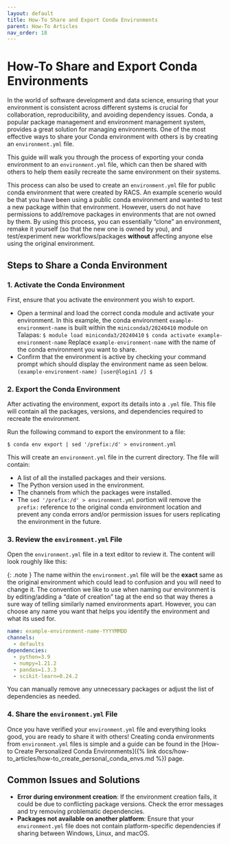 ```yaml
---
layout: default
title: How-To Share and Export Conda Environments
parent: How-To Articles
nav_order: 18
---
```


# How-To Share and Export Conda Environments

In the world of software development and data science, ensuring that your environment is consistent across different systems is crucial for collaboration, reproducibility, and avoiding dependency issues. Conda, a popular package management and environment management system, provides a great solution for managing environments. One of the most effective ways to share your Conda environment with others is by creating an `environment.yml` file.

This guide will walk you through the process of exporting your conda environment to an `environment.yml` file, which can then be shared with others to help them easily recreate the same environment on their systems.

This process can also be used to create an `environment.yml` file for public conda environment that were created by RACS. An example scenerio would be that you have been using a public conda environment and wanted to test a new package within that environment. However, users do not have permissions to add/remove packages in environments that are not owned by them. By using this process, you can essentially “clone” an environment, remake it yourself (so that the new one is owned by you), and test/experiment new workflows/packages **without** affecting anyone else using the original environment.

## Steps to Share a Conda Environment

### 1. Activate the Conda Environment

First, ensure that you activate the environment you wish to export.

- Open a terminal and load the correct conda module and activate your environment. In this example, the conda environment `example-environment-name` is built within the `miniconda3/20240410` module on Talapas:
  `$ module load miniconda3/20240410`
  `$ conda activate example-environment-name`
  Replace `example-environment-name` with the name of the conda environment you want to share.
- Confirm that the environment is active by checking your command prompt which should display the environment name as seen below.
  `(example-environment-name) [user@login1 /] $`

### 2. Export the Conda Environment

After activating the environment, export its details into a `.yml` file. This file will contain all the packages, versions, and dependencies required to recreate the environment.

Run the following command to export the environment to a file:

`$ conda env export | sed '/prefix:/d' > environment.yml`

This will create an `environment.yml` file in the current directory. The file will contain:

- A list of all the installed packages and their versions.
- The Python version used in the environment.
- The channels from which the packages were installed.
- The `sed '/prefix:/d' > environment.yml` portion will remove the `prefix:` reference to the original conda environment location and prevent any conda errors and/or permission issues for users replicating the environment in the future.

### 3. Review the `environment.yml` File

Open the `environment.yml` file in a text editor to review it. The content will look roughly like this:

{: .note }
The name within the `environment.yml` file will be the **exact** same as the original environment which could lead to confusion and you will need to change it. The convention we like to use when naming our environment is by editing/adding a “date of creation” tag at the end so that way theres a sure way of telling similarly named environments apart. However, you can choose any name you want that helps you identify the environment and what its used for.

```yml
name: example-environment-name-YYYYMMDD
channels:
  - defaults
dependencies:
  - python=3.9
  - numpy=1.21.2
  - pandas=1.3.3
  - scikit-learn=0.24.2
```

You can manually remove any unnecessary packages or adjust the list of dependencies as needed.

### 4. Share the `environment.yml` File

Once you have verified your `environment.yml` file and everything looks good, you are ready to share it with others! Creating conda environments from `environment.yml` files is simple and a guide can be found in the [How-to Create Personalized Conda Environments]({% link docs/how-to_articles/how-to_create_personal_conda_envs.md %}) page.

## Common Issues and Solutions

- **Error during environment creation**: If the environment creation fails, it could be due to conflicting package versions. Check the error messages and try removing problematic dependencies.
- **Packages not available on another platform**: Ensure that your `environment.yml` file does not contain platform-specific dependencies if sharing between Windows, Linux, and macOS.
